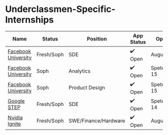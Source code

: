 # Underclassmen-Specific-Internships

| Name  |  Status | Position | App Status | Opens | Extra Criteria |
|---|----|-----|-----|--------|---|
| <a href="https://www.facebook.com/careers/FBUEngineering">Facebook University</a> | Fresh/Soph | SDE | :heavy_check_mark: Open | August 31 | |
| <a href="https://www.facebook.com/careers/fbuanalytics">Facebook University</a> | Soph | Analytics |  :heavy_check_mark: Open  | Spetember 15 | |
| <a href="https://www.facebook.com/careers/fbuproductdesign">Facebook University</a> | Soph | Product Design |  :heavy_check_mark: Open | Spetember 15 | |
| <a href="https://careers.google.com/jobs/results/?employment_type=INTERN&jid=171815001&q=STEP">Google STEP</a> | Fresh/Soph | SDE |  :heavy_check_mark: Open | Spetember 14 | |
| <a href="https://www.nvidia.com/en-us/about-nvidia/careers/university-recruiting/">Nvidia Ignite</a> | Fresh/Soph | SWE/Finance/Hardware | :heavy_check_mark: Open | August | |
